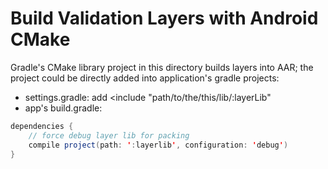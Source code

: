 Build Validation Layers with Android CMake
=========================================
Gradle's CMake library project in this directory builds layers into AAR; the project could be directly
added into application's gradle projects:
- settings.gradle:  add <include "path/to/the/this/lib/:layerLib"
- app's build.gradle:
```java
dependencies {
    // force debug layer lib for packing
    compile project(path: ':layerlib', configuration: 'debug')
}
```

